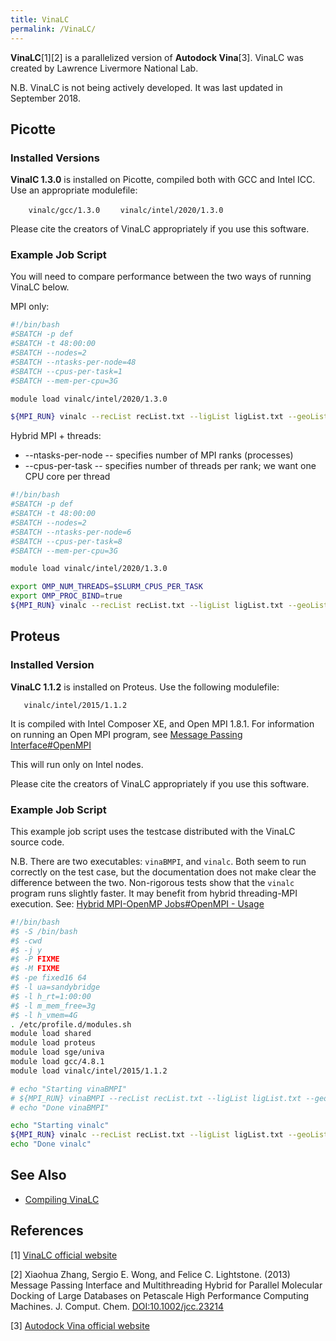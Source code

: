 ```yaml
---
title: VinaLC
permalink: /VinaLC/
---
```


**VinaLC**[1][2] is a parallelized version of **Autodock Vina**[3].
VinaLC was created by Lawrence Livermore National Lab.

N.B. VinaLC is not being actively developed. It was last updated in
September 2018.

Picotte
-------

### Installed Versions

**VinalC 1.3.0** is installed on Picotte, compiled both with GCC and
Intel ICC. Use an appropriate modulefile:

`    vinalc/gcc/1.3.0`
`    vinalc/intel/2020/1.3.0`

Please cite the creators of VinaLC appropriately if you use this
software.

### Example Job Script

You will need to compare performance between the two ways of running
VinaLC below.

MPI only:

``` bash
#!/bin/bash
#SBATCH -p def
#SBATCH -t 48:00:00
#SBATCH --nodes=2
#SBATCH --ntasks-per-node=48
#SBATCH --cpus-per-task=1
#SBATCH --mem-per-cpu=3G

module load vinalc/intel/2020/1.3.0

${MPI_RUN} vinalc --recList recList.txt --ligList ligList.txt --geoList geoList.txt
```

Hybrid MPI + threads:

-   --ntasks-per-node -- specifies number of MPI ranks (processes)
-   --cpus-per-task -- specifies number of threads per rank; we want one
    CPU core per thread

``` bash
#!/bin/bash
#SBATCH -p def
#SBATCH -t 48:00:00
#SBATCH --nodes=2
#SBATCH --ntasks-per-node=6
#SBATCH --cpus-per-task=8
#SBATCH --mem-per-cpu=3G

module load vinalc/intel/2020/1.3.0

export OMP_NUM_THREADS=$SLURM_CPUS_PER_TASK
export OMP_PROC_BIND=true
${MPI_RUN} vinalc --recList recList.txt --ligList ligList.txt --geoList geoList.txt
```

Proteus
-------

### Installed Version

**VinaLC 1.1.2** is installed on Proteus. Use the following modulefile:

`   vinalc/intel/2015/1.1.2`

It is compiled with Intel Composer XE, and Open MPI 1.8.1. For
information on running an Open MPI program, see [Message Passing Interface\#OpenMPI](/Message_Passing_Interface#OpenMPI "wikilink")

This will run only on Intel nodes.

Please cite the creators of VinaLC appropriately if you use this
software.

### Example Job Script

This example job script uses the testcase distributed with the VinaLC
source code.

N.B. There are two executables: `vinaBMPI`, and `vinalc`. Both seem to
run correctly on the test case, but the documentation does not make
clear the difference between the two. Non-rigorous tests show that the
`vinalc` program runs slightly faster. It may benefit from hybrid
threading-MPI execution. See: [Hybrid MPI-OpenMP Jobs\#OpenMPI - Usage](/Hybrid_MPI-OpenMP_Jobs#OpenMPI_-_Usage "wikilink")

``` bash
#!/bin/bash
#$ -S /bin/bash
#$ -cwd
#$ -j y
#$ -P FIXME
#$ -M FIXME
#$ -pe fixed16 64
#$ -l ua=sandybridge
#$ -l h_rt=1:00:00
#$ -l m_mem_free=3g
#$ -l h_vmem=4G
. /etc/profile.d/modules.sh
module load shared
module load proteus
module load sge/univa
module load gcc/4.8.1
module load vinalc/intel/2015/1.1.2

# echo "Starting vinaBMPI"
# ${MPI_RUN} vinaBMPI --recList recList.txt --ligList ligList.txt --geoList geoList.txt
# echo "Done vinaBMPI"

echo "Starting vinalc"
${MPI_RUN} vinalc --recList recList.txt --ligList ligList.txt --geoList geoList.txt
echo "Done vinalc"
```

See Also
--------

-   [Compiling VinaLC](/Compiling_VinaLC "wikilink")

References
----------

<references/>

[1] [VinaLC official website](https://plsuser.llnl.gov/bbs/vinalc/index.html)

[2] Xiaohua Zhang, Sergio E. Wong, and Felice C. Lightstone. (2013)
Message Passing Interface and Multithreading Hybrid for Parallel
Molecular Docking of Large Databases on Petascale High Performance
Computing Machines. J. Comput. Chem.
[<DOI:10.1002/jcc.23214>](https://doi.org/10.1002/jcc.23214)

[3] [Autodock Vina official website](http://vina.scripps.edu/)
